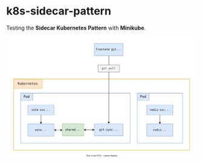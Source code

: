 # k8s-sidecar-pattern

Testing the **Sidecar Kubernetes Pattern** with **Minikube**.

![architecture.svg](architecture.svg)
